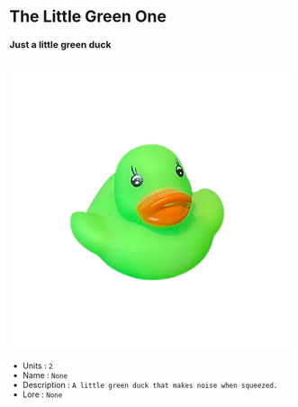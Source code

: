 # The Little Green One
### Just a little green duck
![Duck](https://github.com/Nezolf/MyDuckCollection/blob/main/imgs/lil_green.png)
--- 
- Units : `2`
- Name : `None`
- Description : `A little green duck that makes noise when squeezed.`
- Lore : `None`